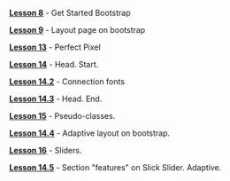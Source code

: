 [**Lesson 8**](https://valentindosh.github.io/homework/lesson_8/ "Lesson 8") - Get Started Bootstrap

[**Lesson 9**](https://valentindosh.github.io/homework/lesson_9/ "Lesson 9") - Layout page on bootstrap

[**Lesson 13**](https://valentindosh.github.io/homework/lesson_13/ "Lesson 13") - Perfect Pixel

[**Lesson 14**](https://valentindosh.github.io/homework/lesson_14/src/ "Lesson 14") - Head. Start.

[**Lesson 14.2**](https://valentindosh.github.io/homework/lesson_14.2/ "Lesson 14.2") - Connection fonts

[**Lesson 14.3**](https://valentindosh.github.io/homework/lesson_14.3/ "Lesson 14.3") - Head. End.

[**Lesson 15**](https://valentindosh.github.io/homework/lesson_15/ "Lesson 15") - Pseudo-classes.

[**Lesson 14.4**](https://valentindosh.github.io/homework/lesson_14.4/ "Lesson 14.4") - Adaptive layout on bootstrap.

[**Lesson 16**](https://valentindosh.github.io/homework/lesson_16/ "Lesson 16") - Sliders.

[**Lesson 14.5**](https://valentindosh.github.io/homework/lesson_14.5/ "Lesson 14.4") - Section "features" on Slick Slider. Adaptive.
